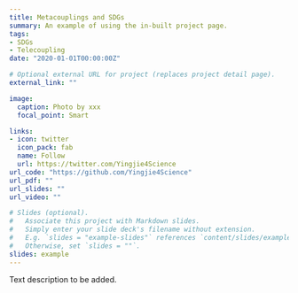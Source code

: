 ```yaml
---
title: Metacouplings and SDGs
summary: An example of using the in-built project page.
tags:
- SDGs
- Telecoupling
date: "2020-01-01T00:00:00Z"

# Optional external URL for project (replaces project detail page).
external_link: ""

image:
  caption: Photo by xxx
  focal_point: Smart

links:
- icon: twitter
  icon_pack: fab
  name: Follow
  url: https://twitter.com/Yingjie4Science
url_code: "https://github.com/Yingjie4Science"
url_pdf: ""
url_slides: ""
url_video: ""

# Slides (optional).
#   Associate this project with Markdown slides.
#   Simply enter your slide deck's filename without extension.
#   E.g. `slides = "example-slides"` references `content/slides/example-slides.md`.
#   Otherwise, set `slides = ""`.
slides: example
---
```


Text description to be added.
